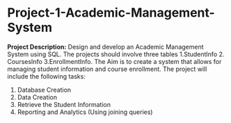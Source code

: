 # Project-1-Academic-Management-System
**Project Description:** Design and develop an Academic Management System using SQL. The projects should involve three tables 1.StudentInfo 2. CoursesInfo 3.EnrollmentInfo. The Aim is to create a system that allows for managing student information and course enrollment. The project will include the following tasks:

1. Database Creation
2. Data Creation
3. Retrieve the Student Information
4. Reporting and Analytics (Using joining queries)
